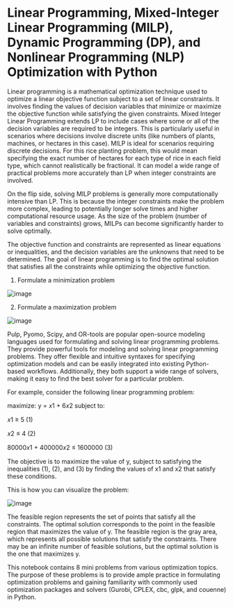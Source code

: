 # Linear Programming, Mixed-Integer Linear Programming (MILP), Dynamic Programming (DP), and Nonlinear Programming (NLP) Optimization with Python 

Linear programming is a mathematical optimization technique used to optimize a linear objective function subject to a set of linear constraints. It involves finding the values of decision variables that minimize or maximize the objective function while satisfying the given constraints. Mixed Integer Linear Programming extends LP to include cases where some or all of the decision variables are required to be integers. This is particularly useful in scenarios where decisions involve discrete units (like numbers of plants, machines, or hectares in this case). MILP is ideal for scenarios requiring discrete decisions. For this rice planting problem, this would mean specifying the exact number of hectares for each type of rice in each field type, which cannot realistically be fractional. It can model a wide range of practical problems more accurately than LP when integer constraints are involved.

On the flip side, solving MILP problems is generally more computationally intensive than LP. This is because the integer constraints make the problem more complex, leading to potentially longer solve times and higher computational resource usage. As the size of the problem (number of variables and constraints) grows, MILPs can become significantly harder to solve optimally.

The objective function and constraints are represented as linear equations or inequalities, and the decision variables are the unknowns that need to be determined. The goal of linear programming is to find the optimal solution that satisfies all the constraints while optimizing the objective function.

1. Formulate a minimization problem

![image](https://user-images.githubusercontent.com/86640902/222190288-79c8d431-b109-41af-9bc6-82b9123f7c31.png)

2. Formulate a maximization problem

![image](https://user-images.githubusercontent.com/86640902/222190342-79b5e4a5-1cad-444e-808a-b379db88e24a.png)

Pulp, Pyomo, Scipy, and OR-tools are popular open-source modeling languages used for formulating and solving linear programming problems. They provide powerful tools for modeling and solving linear programming problems. They offer flexible and intuitive syntaxes for specifying optimization models and can be easily integrated into existing Python-based workflows. Additionally, they both support a wide range of solvers, making it easy to find the best solver for a particular problem.


For example, consider the following linear programming problem:

maximize: y = 𝑥1 + 6𝑥2 subject to:

𝑥1 ≥ 5 (1)

𝑥2 ≤ 4 (2)

80000𝑥1 + 400000𝑥2 ≤ 1600000 (3)

The objective is to maximize the value of y, subject to satisfying the inequalities (1), (2), and (3) by finding the values of x1 and x2 that satisfy these conditions.

This is how you can visualize the problem:

![image](https://user-images.githubusercontent.com/86640902/222184716-4b70b3aa-afe8-406f-8385-10abcb393f9f.png)

The feasible region represents the set of points that satisfy all the constraints. The optimal solution corresponds to the point in the feasible region that maximizes the value of y. The feasible region is the gray area, which represents all possible solutions that satisfy the constraints. There may be an infinite number of feasible solutions, but the optimal solution is the one that maximizes y.

This notebook contains 8 mini problems from various optimization topics. The purpose of these problems is to provide ample practice in formulating optimization problems and gaining familiarity with commonly used optimization packages and solvers (Gurobi, CPLEX, cbc, glpk, and couenne) in Python.
